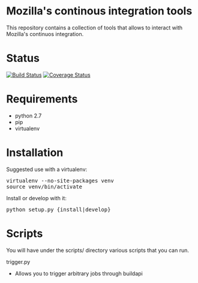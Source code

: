 Mozilla's continous integration tools
=====================================

This repository contains a collection of tools that allows to interact with Mozilla's continuos integration.

Status
======

[![Build Status](https://travis-ci.org/armenzg/mozilla_ci_tools.svg?branch=maste)](https://travis-ci.org/armenzg/mozilla_ci_tools)
[![Coverage Status](https://coveralls.io/repos/armenzg/mozilla_ci_tools/badge.svg)](https://coveralls.io/r/armenzg/mozilla_ci_tools)

Requirements
============
* python 2.7
* pip
* virtualenv

Installation
============
Suggested use with a virtualenv:
<pre>
virtualenv --no-site-packages venv
source venv/bin/activate
</pre>

Install or develop with it:
<pre>
python setup.py {install|develop}
</pre>

Scripts
=======
You will have under the scripts/ directory various scripts that you can run.

trigger.py
* Allows you to trigger arbitrary jobs through buildapi

